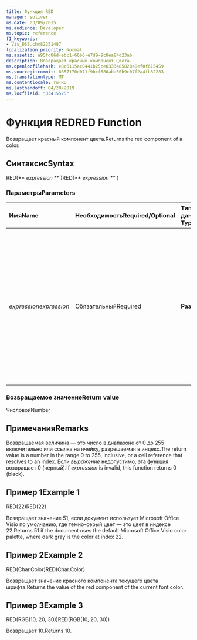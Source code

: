 ```yaml
---
title: Функция RED
manager: soliver
ms.date: 03/09/2015
ms.audience: Developer
ms.topic: reference
f1_keywords:
- Vis_DSS.chm82251487
localization_priority: Normal
ms.assetid: a95fd86d-ebc1-66b6-e7d9-9c8ea84d23ab
description: Возвращает красный компонент цвета.
ms.openlocfilehash: e8c6115ac0441b25ce8333485828e8ef0f615459
ms.sourcegitcommit: 8657170d071f9bcf680aba50b9c07f2a4fb82283
ms.translationtype: MT
ms.contentlocale: ru-RU
ms.lasthandoff: 04/28/2019
ms.locfileid: "33415525"
---
```

# <a name="red-function"></a><span data-ttu-id="dff2c-103">Функция RED</span><span class="sxs-lookup"><span data-stu-id="dff2c-103">RED Function</span></span>

<span data-ttu-id="dff2c-104">Возвращает красный компонент цвета.</span><span class="sxs-lookup"><span data-stu-id="dff2c-104">Returns the red component of a color.</span></span> 
  
## <a name="syntax"></a><span data-ttu-id="dff2c-105">Синтаксис</span><span class="sxs-lookup"><span data-stu-id="dff2c-105">Syntax</span></span>

<span data-ttu-id="dff2c-106">RED(\*\* *expression* \*\* )</span><span class="sxs-lookup"><span data-stu-id="dff2c-106">RED(\*\* *expression* \*\* )</span></span> 
  
### <a name="parameters"></a><span data-ttu-id="dff2c-107">Параметры</span><span class="sxs-lookup"><span data-stu-id="dff2c-107">Parameters</span></span>

|<span data-ttu-id="dff2c-108">**Имя**</span><span class="sxs-lookup"><span data-stu-id="dff2c-108">**Name**</span></span>|<span data-ttu-id="dff2c-109">**Необходимость**</span><span class="sxs-lookup"><span data-stu-id="dff2c-109">**Required/Optional**</span></span>|<span data-ttu-id="dff2c-110">**Тип данных**</span><span class="sxs-lookup"><span data-stu-id="dff2c-110">**Data Type**</span></span>|<span data-ttu-id="dff2c-111">**Описание**</span><span class="sxs-lookup"><span data-stu-id="dff2c-111">**Description**</span></span>|
|:-----|:-----|:-----|:-----|
| <span data-ttu-id="dff2c-112">_expression_</span><span class="sxs-lookup"><span data-stu-id="dff2c-112">_expression_</span></span> <br/> |<span data-ttu-id="dff2c-113">Обязательный</span><span class="sxs-lookup"><span data-stu-id="dff2c-113">Required</span></span>  <br/> |<span data-ttu-id="dff2c-114">**Разные**</span><span class="sxs-lookup"><span data-stu-id="dff2c-114">**Varies**</span></span> <br/> |<span data-ttu-id="dff2c-115">Индекс цвета в таблице цветов документа, выражение, которое соеется с пользовательским цветом (например, RGB или HSL) или ссылку на ячейку, которая содержит индекс цвета или результат цвета.</span><span class="sxs-lookup"><span data-stu-id="dff2c-115">An index of a color in the document's color table, an expression that resolves to a custom color (like RGB or HSL), or a reference to a cell that contains a color index or color result.</span></span>  <br/> |
   
### <a name="return-value"></a><span data-ttu-id="dff2c-116">Возвращаемое значение</span><span class="sxs-lookup"><span data-stu-id="dff2c-116">Return value</span></span>

<span data-ttu-id="dff2c-117">Числовой</span><span class="sxs-lookup"><span data-stu-id="dff2c-117">Number</span></span>
  
## <a name="remarks"></a><span data-ttu-id="dff2c-118">Примечания</span><span class="sxs-lookup"><span data-stu-id="dff2c-118">Remarks</span></span>

<span data-ttu-id="dff2c-119">Возвращаемая величина — это число в диапазоне от 0 до 255 включительно или ссылка на ячейку, разрешаемая в индекс.</span><span class="sxs-lookup"><span data-stu-id="dff2c-119">The return value is a number in the range 0 to 255, inclusive, or a cell reference that resolves to an index.</span></span> <span data-ttu-id="dff2c-120">Если  _выражение_ недопустимо, эта функция возвращает 0 (черный).</span><span class="sxs-lookup"><span data-stu-id="dff2c-120">If  _expression_ is invalid, this function returns 0 (black).</span></span> 
  
## <a name="example-1"></a><span data-ttu-id="dff2c-121">Пример 1</span><span class="sxs-lookup"><span data-stu-id="dff2c-121">Example 1</span></span>

<span data-ttu-id="dff2c-122">RED(22)</span><span class="sxs-lookup"><span data-stu-id="dff2c-122">RED(22)</span></span>
  
<span data-ttu-id="dff2c-123">Возвращает значение 51, если документ использует Microsoft Office Visio по умолчанию, где темно-серый цвет — это цвет в индексе 22.</span><span class="sxs-lookup"><span data-stu-id="dff2c-123">Returns 51 if the document uses the default Microsoft Office Visio color palette, where dark gray is the color at index 22.</span></span>
  
## <a name="example-2"></a><span data-ttu-id="dff2c-124">Пример 2</span><span class="sxs-lookup"><span data-stu-id="dff2c-124">Example 2</span></span>

<span data-ttu-id="dff2c-125">RED(Char.Color)</span><span class="sxs-lookup"><span data-stu-id="dff2c-125">RED(Char.Color)</span></span>
  
<span data-ttu-id="dff2c-126">Возвращает значение красного компонента текущего цвета шрифта.</span><span class="sxs-lookup"><span data-stu-id="dff2c-126">Returns the value of the red component of the current font color.</span></span>
  
## <a name="example-3"></a><span data-ttu-id="dff2c-127">Пример 3</span><span class="sxs-lookup"><span data-stu-id="dff2c-127">Example 3</span></span>

<span data-ttu-id="dff2c-128">RED(RGB(10, 20, 30))</span><span class="sxs-lookup"><span data-stu-id="dff2c-128">RED(RGB(10, 20, 30))</span></span>
  
<span data-ttu-id="dff2c-129">Возвращает 10.</span><span class="sxs-lookup"><span data-stu-id="dff2c-129">Returns 10.</span></span>
  

